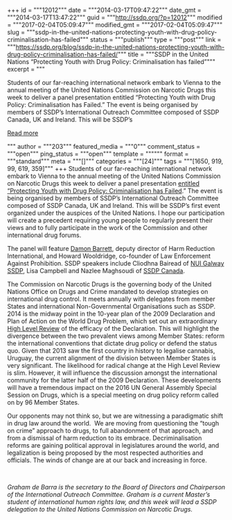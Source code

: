 +++
id = """12012"""
date = """2014-03-17T09:47:22"""
date_gmt = """2014-03-17T13:47:22"""
guid = """http://ssdp.org/?p=12012"""
modified = """2017-02-04T05:09:47"""
modified_gmt = """2017-02-04T05:09:47"""
slug = """ssdp-in-the-united-nations-protecting-youth-with-drug-policy-criminalisation-has-failed"""
status = """publish"""
type = """post"""
link = """https://ssdp.org/blog/ssdp-in-the-united-nations-protecting-youth-with-drug-policy-criminalisation-has-failed/"""
title = """SSDP in the United Nations “Protecting Youth with Drug Policy: Criminalisation has failed”"""
excerpt = """<p>Students of our far-reaching international network embark to Vienna to the annual meeting of the United Nations Commission on Narcotic Drugs this week to deliver a panel presentation entitled “Protecting Youth with Drug Policy: Criminalisation has Failed.&#8221; The event is being organised by members of SSDP’s International Outreach Committee composed of SSDP Canada, UK and Ireland. This will be SSDP’s</p>
<div class="h10"></div>
<p><a class="more-link2 flat" href="https://ssdp.org/blog/ssdp-in-the-united-nations-protecting-youth-with-drug-policy-criminalisation-has-failed/">Read more</a></p>
"""
author = """203"""
featured_media = """0"""
comment_status = """open"""
ping_status = """open"""
template = """"""
format = """standard"""
meta = """[]"""
categories = """[24]"""
tags = """[1650, 919, 99, 619, 359]"""
+++
Students of our far-reaching international network embark to Vienna to the annual meeting of the United Nations Commission on Narcotic Drugs this week to deliver a panel presentation <a href="http://www.unodc.org/documents/hlr/Programme/CND2014_programme.pdf" target="_blank">entitled “Protecting Youth with Drug Policy: Criminalisation has Failed</a>.&#8221; The event is being organised by members of SSDP’s International Outreach Committee composed of SSDP Canada, UK and Ireland. This will be SSDP’s first event organized under the auspices of the United Nations. I hope our participation will create a precedent requiring young people to regularly present their views and to fully participate in the work of the Commission and other international drug forums.

The panel will feature <a href="https://www.youtube.com/watch?v=Kxc_eFqvsJ8" target="_blank">Damon Barrett</a>, deputy director of Harm Reduction International, and Howard Wooldridge, co-founder of Law Enforcement Against Prohibition. SSDP speakers include Cliodhna Bairead of <a href="http://ssdp.org/chapters/international/europe/ireland/national-university-ireland-galway-nuig/" target="_blank">NUI Galway SSDP</a>, Lisa Campbell and Nazlee Maghsoudi of <a href="http://cssdp.org/" target="_blank">SSDP Canada</a>.

The Commission on Narcotic Drugs is the governing body of the United Nations Office on Drugs and Crime mandated to develop strategies on international drug control. It meets annually with delegates from member States and international Non-Governmental Organisations such as SSDP. 2014 is the midway point in the 10-year plan of the 2009 Declaration and Plan of Action on the World Drug Problem, which set out an extraordinary <a href="http://www.unodc.org/unodc/en/commissions/CND/session/session-57.html" target="_blank">High Level Review</a> of the efficacy of the Declaration. This will highlight the divergence between the two prevalent views among Member States: reform the international conventions that dictate drug policy or defend the status quo. Given that 2013 saw the first country in history to legalise cannabis, Uruguay, the current alignment of the division between Member States is very significant. The likelihood for radical change at the High Level Review is slim. However, it will influence the discussion amongst the international community for the latter half of the 2009 Declaration. These developments will have a tremendous impact on the 2016 UN General Assembly Special Session on Drugs, which is a special meeting on drug policy reform called on by 96 Member States.

Our opponents may not think so, but we are witnessing a paradigmatic shift in drug law around the world.  We are moving from questioning the “tough on crime” approach to drugs, to full abandonment of that approach, and from a dismissal of harm reduction to its embrace. Decriminalisation reforms are gaining political approval in legislatures around the world, and legalization is being proposed by the most respected authorities and officials. The winds of change are at our back and increasing in force.

&nbsp;

<i>Graham de Barra is the secretary to the Board of Directors and Chairperson of the International Outreach Committee. Graham is a current Master’s student of international human rights law, and this week will lead a SSDP delegation to the United Nations Commission on Narcotic Drugs.</i>

&nbsp;
